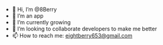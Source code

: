 - 👋 Hi, I’m @8Berry
- 👀 I’m an app
- 🌱 I’m currently growing
- 💞️ I’m looking to collaborate developers to make me better
- 📫 How to reach me: eightberry653@gmail.com

<!---
8Berry/8Berry is a ✨ special ✨ repository because its `README.md` (this file) appears on your GitHub profile.
You can click the Preview link to take a look at your changes.
--->
